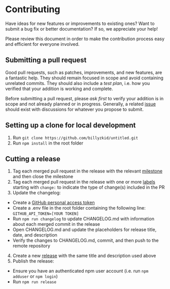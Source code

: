 # Contributing

Have ideas for new features or improvements to existing ones? Want to submit a bug fix or better documentation? If so, we appreciate your help!

Please review this document in order to make the contribution process easy and efficient for everyone involved.

## Submitting a pull request

Good pull requests, such as patches, improvements, and new features, are a fantastic help. They should remain focused in scope and avoid containing unrelated commits. They should also include a *test plan*, i.e. how you verified that your addition is working and complete.

Before submitting a pull request, please *ask first* to verify your addition is in scope and not already planned or in progress. Generally, a related [issue](https://github.com/billyzkid/untitled/issues) should exist with discussions for whatever you propose to submit.

## Setting up a clone for local development

1. Run `git clone https://github.com/billyzkid/untitled.git`
2. Run `npm install` in the root folder

## Cutting a release

1. Tag each merged pull request in the release with the relevant [milestone](https://github.com/billyzkid/untitled/milestones) and then close the milestone
2. Tag each merged pull request in the release with one or more [labels](https://github.com/billyzkid/untitled/labels) starting with `change:` to indicate the type of change(s) included in the PR
3. Update the changelog:
  * Create a [GitHub personal access token](https://help.github.com/articles/creating-a-personal-access-token-for-the-command-line/)
  * Create a .env file in the root folder containing the following line: `GITHUB_API_TOKEN=[YOUR TOKEN]`
  * Run `npm run changelog` to update CHANGELOG.md with information about each merged commit in the release
  * Open CHANGELOG.md and update the placeholders for release title, date, and description
  * Verify the changes to CHANGELOG.md, commit, and then push to the remote repository
4. Create a new [release](https://github.com/billyzkid/untitled/releases/new) with the same title and description used above
5. Publish the release:
  * Ensure you have an authenticated npm user account (i.e. run `npm adduser` or `npm login`)
  * Run `npm run release`